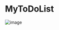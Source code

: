 # MyToDoList
![image](https://user-images.githubusercontent.com/52427060/145727849-b623b9f3-11e7-4763-8038-ad6ccfbbbad6.png)
